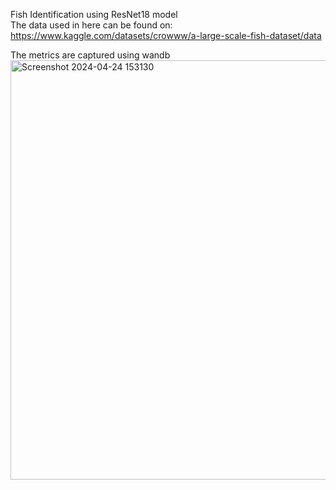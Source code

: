 Fish Identification using ResNet18 model  
The data used in here can be found on:  
https://www.kaggle.com/datasets/crowww/a-large-scale-fish-dataset/data

The metrics are captured using wandb  <img width="671" alt="Screenshot 2024-04-24 153130" src="https://github.com/widinugrohown/fish-identification/assets/164129888/695379e2-99f4-4749-99df-01db5c9e9015">
